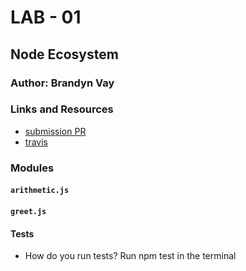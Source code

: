 
# LAB - 01

## Node Ecosystem

### Author: Brandyn Vay

### Links and Resources
* [submission PR](https://github.com/brandyn-vay-401-advanced-javascript/lab-class-01)
* [travis](https://travis-ci.com/brandyn-vay-401-advanced-javascript/lab-class-01)

### Modules
#### `arithmetic.js`
#### `greet.js`
  
#### Tests
* How do you run tests? Run npm test in the terminal
